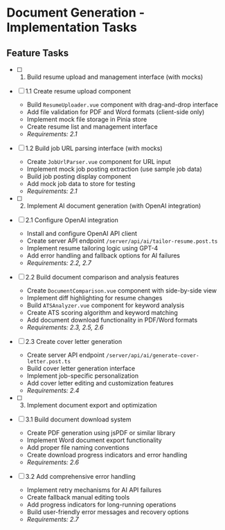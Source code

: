 # Document Generation - Implementation Tasks

## Feature Tasks

- [ ] 1. Build resume upload and management interface (with mocks)
- [ ] 1.1 Create resume upload component

  - Build `ResumeUploader.vue` component with drag-and-drop interface
  - Add file validation for PDF and Word formats (client-side only)
  - Implement mock file storage in Pinia store
  - Create resume list and management interface
  - _Requirements: 2.1_

- [ ] 1.2 Build job URL parsing interface (with mocks)

  - Create `JobUrlParser.vue` component for URL input
  - Implement mock job posting extraction (use sample job data)
  - Build job posting display component
  - Add mock job data to store for testing
  - _Requirements: 2.1_

- [ ] 2. Implement AI document generation (with OpenAI integration)
- [ ] 2.1 Configure OpenAI integration

  - Install and configure OpenAI API client
  - Create server API endpoint `/server/api/ai/tailor-resume.post.ts`
  - Implement resume tailoring logic using GPT-4
  - Add error handling and fallback options for AI failures
  - _Requirements: 2.2, 2.7_

- [ ] 2.2 Build document comparison and analysis features

  - Create `DocumentComparison.vue` component with side-by-side view
  - Implement diff highlighting for resume changes
  - Build `ATSAnalyzer.vue` component for keyword analysis
  - Create ATS scoring algorithm and keyword matching
  - Add document download functionality in PDF/Word formats
  - _Requirements: 2.3, 2.5, 2.6_

- [ ] 2.3 Create cover letter generation

  - Create server API endpoint `/server/api/ai/generate-cover-letter.post.ts`
  - Build cover letter generation interface
  - Implement job-specific personalization
  - Add cover letter editing and customization features
  - _Requirements: 2.4_

- [ ] 3. Implement document export and optimization
- [ ] 3.1 Build document download system

  - Create PDF generation using jsPDF or similar library
  - Implement Word document export functionality
  - Add proper file naming conventions
  - Create download progress indicators and error handling
  - _Requirements: 2.6_

- [ ] 3.2 Add comprehensive error handling

  - Implement retry mechanisms for AI API failures
  - Create fallback manual editing tools
  - Add progress indicators for long-running operations
  - Build user-friendly error messages and recovery options
  - _Requirements: 2.7_
